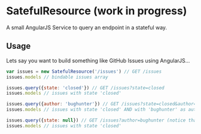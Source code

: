 SatefulResource (work in progress)
=============

A small AngularJS Service to query an endpoint in a stateful way.


Usage
-----

Lets say you want to build something like GitHub Issues using AngularJS...

```javascript
var issues = new SatefulResource('/issues') // GET /issues
issues.models // bindable issues array

issues.query({state: 'closed'}) // GET /issues?state=closed
issues.models // issues with state 'closed'

issues.query({author: 'bughunter'}) // GET /issues?state=closed&author=bughunter
issues.models // issues with state 'closed' AND with 'bughunter' as author

issues.query({state: null}) // GET /issues?author=bughunter (notice that the "state" param was removed)
issues.models // issues with state 'closed'
```
